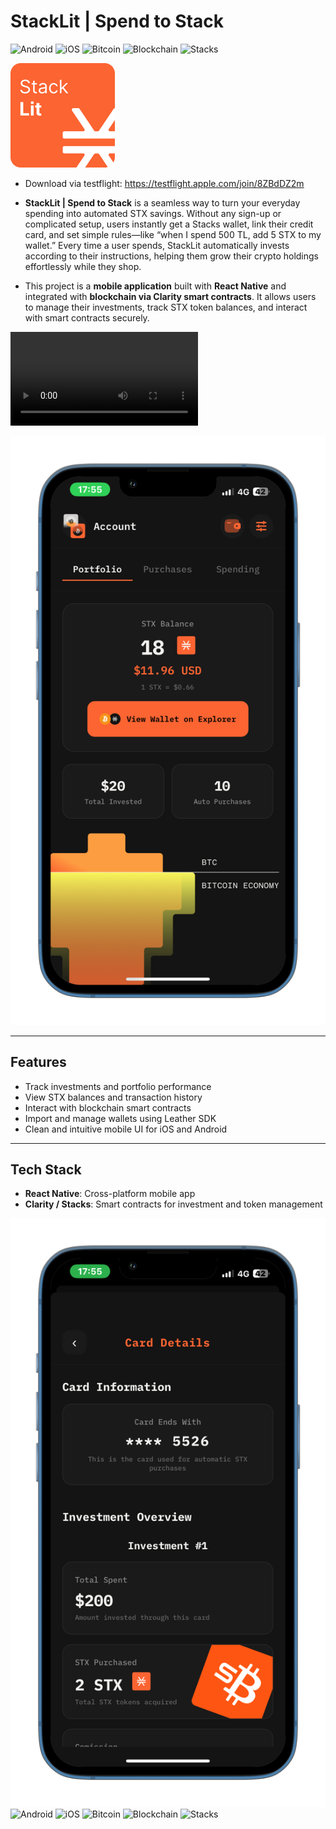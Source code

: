 # StackLit | Spend to Stack

![Android](https://img.shields.io/badge/Android-✓-green)
![iOS](https://img.shields.io/badge/iOS-✓-blue)
![Bitcoin](https://img.shields.io/badge/Bitcoin-FFD700?style=for-the-badge&logo=bitcoin&logoColor=white)
![Blockchain](https://img.shields.io/badge/Blockchain-Enabled-0078D7?style=for-the-badge&logo=blockchain)
![Stacks](https://img.shields.io/badge/Stacks-CLARITY-0055FF?style=for-the-badge&logo=stacks)

![alt text](167.png)
- Download via testflight: https://testflight.apple.com/join/8ZBdDZ2m

- **StackLit | Spend to Stack** is a seamless way to turn your everyday spending into automated STX savings. Without any sign-up or complicated setup, users instantly get a Stacks wallet, link their credit card, and set simple rules—like “when I spend 500 TL, add 5 STX to my wallet.” Every time a user spends, StackLit automatically invests according to their instructions, helping them grow their crypto holdings effortlessly while they shop.

- This project is a **mobile application** built with **React Native** and integrated with **blockchain via Clarity smart contracts**. It allows users to manage their investments, track STX token balances, and interact with smart contracts securely.

<video width="300" controls src="pitch-deck-video.mov" title="Title"></video>

![alt text](app.png)

---

## Features

- Track investments and portfolio performance
- View STX balances and transaction history
- Interact with blockchain smart contracts
- Import and manage wallets using Leather SDK
- Clean and intuitive mobile UI for iOS and Android

---

## Tech Stack

- **React Native**: Cross-platform mobile app
- **Clarity / Stacks**: Smart contracts for investment and token management

![alt text](app2.png)
![Android](https://img.shields.io/badge/Android-✓-green)
![iOS](https://img.shields.io/badge/iOS-✓-blue)
![Bitcoin](https://img.shields.io/badge/Bitcoin-FFD700?style=for-the-badge&logo=bitcoin&logoColor=white)
![Blockchain](https://img.shields.io/badge/Blockchain-Enabled-0078D7?style=for-the-badge&logo=blockchain)
![Stacks](https://img.shields.io/badge/Stacks-CLARITY-0055FF?style=for-the-badge&logo=stacks)

